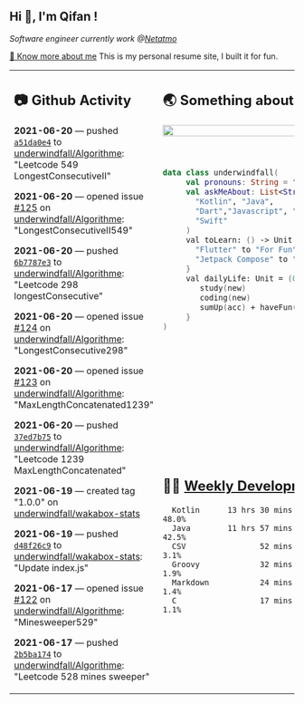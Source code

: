 <h2> Hi 👋, I'm Qifan ! </h2>
<p><em>Software engineer currently work @<a href="https://www.netatmo.com">Netatmo</a>
</em></p><p><a href="https://qifanyang.com/resume" target="_blank"> 🔭 Know more about me</a> This is my personal resume site, I built it for fun.</p>
<table><tr><td valign="top" rowspan="2">

 ## 📷 Github Activity
 <!-- githubActivity starts -->
  **2021-06-20** — pushed [`a51da0e4`](https://api.github.com/repos/underwindfall/Algorithme/commits/a51da0e4511bbe2605b8c55324fb0cae2ae68c72) to [underwindfall/Algorithme](https://api.github.com/repos/underwindfall/Algorithme): "Leetcode 549 LongestConsecutiveII"

  **2021-06-20** — opened issue [#125](https://api.github.com/repos/underwindfall/Algorithme/issues/125) on [underwindfall/Algorithme](https://api.github.com/repos/underwindfall/Algorithme): "LongestConsecutiveII549"

  **2021-06-20** — pushed [`6b7787e3`](https://api.github.com/repos/underwindfall/Algorithme/commits/6b7787e3a5c400e6ea484a081c0ece0211584cdf) to [underwindfall/Algorithme](https://api.github.com/repos/underwindfall/Algorithme): "Leetcode 298 longestConsecutive"

  **2021-06-20** — opened issue [#124](https://api.github.com/repos/underwindfall/Algorithme/issues/124) on [underwindfall/Algorithme](https://api.github.com/repos/underwindfall/Algorithme): "LongestConsecutive298"

  **2021-06-20** — opened issue [#123](https://api.github.com/repos/underwindfall/Algorithme/issues/123) on [underwindfall/Algorithme](https://api.github.com/repos/underwindfall/Algorithme): "MaxLengthConcatenated1239"

  **2021-06-20** — pushed [`37ed7b75`](https://api.github.com/repos/underwindfall/Algorithme/commits/37ed7b7517adaae74ffdc11998ae7da07ad86cbb) to [underwindfall/Algorithme](https://api.github.com/repos/underwindfall/Algorithme): "Leetcode  1239 MaxLengthConcatenated"

  **2021-06-19** — created tag "1.0.0" on [underwindfall/wakabox-stats](https://api.github.com/repos/underwindfall/wakabox-stats)

  **2021-06-19** — pushed [`d48f26c9`](https://api.github.com/repos/underwindfall/wakabox-stats/commits/d48f26c9ecb2c69e57f077e15c6fd495330a37f1) to [underwindfall/wakabox-stats](https://api.github.com/repos/underwindfall/wakabox-stats): "Update index.js"

  **2021-06-17** — opened issue [#122](https://api.github.com/repos/underwindfall/Algorithme/issues/122) on [underwindfall/Algorithme](https://api.github.com/repos/underwindfall/Algorithme): "Minesweeper529"

  **2021-06-17** — pushed [`2b5ba174`](https://api.github.com/repos/underwindfall/Algorithme/commits/2b5ba174a9e3d2e1637807a9ccb1627b8f1ac588) to [underwindfall/Algorithme](https://api.github.com/repos/underwindfall/Algorithme): "Leetcode 528 mines sweeper"
 <!-- githubActivity ends -->
 </td><td valign="top">

 ## 🌏 Something about me
 <!-- profile starts -->
 <a href="https://github.com/underwindfall" width="100%">
   <img src="http://github-readme-streak-stats.herokuapp.com?user=underwindfall&theme=algolia&hide_border=true&dates=30DD8A&background=00000000" width="100%"/>
 </a>
 <br/>
 <br/>
 <br/>
 
 ```kotlin
 data class underwindfall(
      val pronouns: String = "he|him",
      val askMeAbout: List<String> = listOf(
        "Kotlin", "Java", 
        "Dart","Javascript", "Typescript",
        "Swift"
      )
      val toLearn: () -> Unit = {
        "Flutter" to "For Fun",
        "Jetpack Compose" to "Future"
      }
      val dailyLife: Unit = (0..end).reduce { acc, new ->	
         study(new)	
         coding(new)	
         sumUp(acc) + haveFun(new)	
      }
 )
 ```
 <!-- profile ends -->
 </td></tr><tr><td valign="top">

 ## 🏊‍♂️ <a href="https://gist.github.com/underwindfall/377ee88ba1fabd1e93516e48ca9c61eb" target="_blank">Weekly Development Breakdown</a>
  <!-- codeTime starts -->
  ```text
    Kotlin      13 hrs 30 mins  ■■■■■■■■■■■■■■■□□□□□□□□□  48.0%
    Java        11 hrs 57 mins  ■■■■■■■■■■■■■▦□□□□□□□□□□  42.5%
    CSV                52 mins  ■■■■◱□□□□□□□□□□□□□□□□□□□   3.1%
    Groovy             32 mins  ■■■■□□□□□□□□□□□□□□□□□□□□   1.9%
    Markdown           24 mins  ■■■▦□□□□□□□□□□□□□□□□□□□□   1.4%
    C                  17 mins  ■■■▦□□□□□□□□□□□□□□□□□□□□   1.1%
  ```
  <!-- codeTime starts -->
  </td></tr></table>